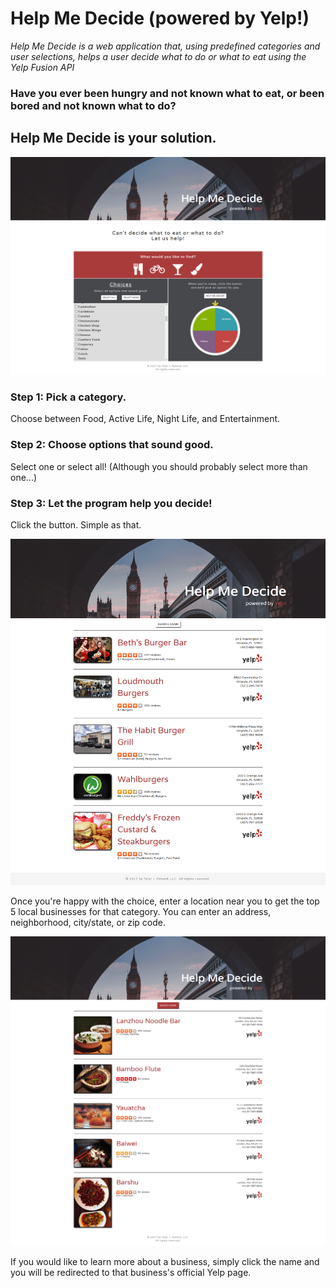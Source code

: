 # Help Me Decide (powered by Yelp!)

*Help Me Decide is a web application that, using predefined categories and user selections, helps a user decide what to do or what to eat using the Yelp Fusion API*

### Have you ever been hungry and not known what to eat, or been bored and not known what to do?

## Help Me Decide is your solution.


![Image of Help Me Decide](/img/helpmedecide.png)


### Step 1: Pick a category.

Choose between Food, Active Life, Night Life, and Entertainment.


### Step 2: Choose options that sound good.

Select one or select all! (Although you should probably select more than one...)


### Step 3: Let the program help you decide!

Click the button. Simple as that.


![Image of Chosen Result](/img/helpmedecide2.png)


Once you're happy with the choice, enter a location near you to get the top 5 local businesses for that category.
You can enter an address, neighborhood, city/state, or zip code.


![Image of Local Businesses](/img/helpmedecide3.png)


If you would like to learn more about a business, simply click the name and you will be redirected to that business's official Yelp page.
